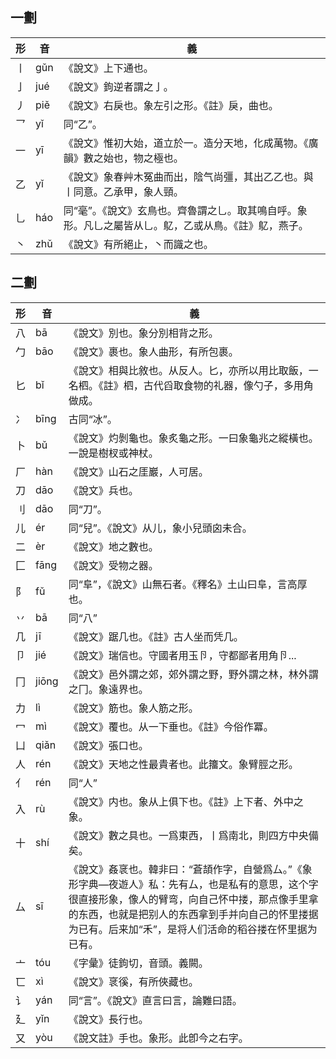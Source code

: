 ## 一劃

| 形   | 音   | 義                                                           |
| ---- | ---- | ------------------------------------------------------------ |
| 丨   | gǔn  | 《說文》上下通也。                                           |
| 亅   | jué  | 《說文》鉤逆者謂之亅。                                       |
| 丿   | piě  | 《說文》右戾也。象左引之形。《註》戾，曲也。                 |
| 乛   | yǐ   | 同“乙”。                                                     |
| 一   | yī   | 《說文》惟初大始，道立於一。造分天地，化成萬物。《廣韻》數之始也，物之極也。 |
| 乙   | yǐ   | 《說文》象春艸木冤曲而出，陰气尚彊，其出乙乙也。與丨同意。乙承甲，象人頸。 |
| 乚   | háo  | 同“毫”。《說文》玄鳥也。齊魯謂之乚。取其鳴自呼。象形。凡乚之屬皆从乚。鳦，乙或从鳥。《註》鳦，燕子。 |
| 丶   | zhǔ  | 《說文》有所絕止，丶而識之也。                               |

## 二劃

| 形   | 音    | 義                                                           |
| ---- | ----- | ------------------------------------------------------------ |
| 八   | bā    | 《說文》別也。象分別相背之形。                               |
| 勹   | bāo   | 《說文》裹也。象人曲形，有所包裹。                           |
| 匕   | bǐ    | 《說文》相與比敘也。从反人。匕，亦所以用比取飯，一名柶。《註》柶，古代舀取食物的礼器，像勺子，多用角做成。 |
| 冫   | bīng  | 古同“冰”。                                                   |
| 卜   | bǔ    | 《說文》灼剝龜也。象炙龜之形。一曰象龜兆之縱橫也。一說是樹杈或神杖。 |
| 厂   | hàn   | 《說文》山石之厓巖，人可居。                                 |
| 刀   | dāo   | 《說文》兵也。                                               |
| 刂   | dāo   | 同“刀”。                                                     |
| 儿   | ér    | 同“兒”。《說文》从儿，象小兒頭囟未合。                       |
| 二   | èr    | 《說文》地之數也。                                           |
| 匚   | fāng  | 《說文》受物之器。                                           |
| 阝   | fǔ    | 同“阜”，《說文》山無石者。《釋名》土山曰阜，言高厚也。       |
| 丷   | bā    | 同“八”                                                       |
| 几   | jī    | 《說文》踞几也。《註》古人坐而凭几。                         |
| 卩   | jié   | 《說文》瑞信也。守國者用玉卪，守都鄙者用角卪...              |
| 冂   | jiōng | 《說文》邑外謂之郊，郊外謂之野，野外謂之林，林外謂之冂。象遠界也。 |
| 力   | lì    | 《說文》筋也。象人筋之形。                                   |
| 冖   | mì    | 《說文》覆也。从一下垂也。《註》今俗作冪。                   |
| 凵   | qiǎn  | 《說文》張口也。                                             |
| 人   | rén   | 《說文》天地之性最貴者也。此籒文。象臂脛之形。               |
| 亻   | rén   | 同“人”                                                       |
| 入   | rù    | 《說文》内也。象从上俱下也。《註》上下者、外中之象。         |
| 十   | shí   | 《說文》數之具也。一爲東西，丨爲南北，則四方中央備矣。       |
| 厶   | sī    | 《說文》姦衺也。韓非曰：“蒼頡作字，自營爲厶。”《象形字典—夜遊人》私：先有厶，也是私有的意思，这个字很直接形象，像人的臂弯，向自己怀中搂，那点像手里拿的东西，也就是把别人的东西拿到手并向自己的怀里搂据为已有。后来加“禾”，是将人们活命的稻谷搂在怀里据为已有。 |
| 亠   | tóu   | 《字彙》徒鉤切，音頭。義闕。                                 |
| 匸   | xì    | 《說文》衺徯，有所俠藏也。                                   |
| 讠   | yán   | 同“言”。《說文》直言曰言，論難曰語。                         |
| 廴   | yǐn   | 《說文》長行也。                                             |
| 又   | yòu   | 《說文註》手也。象形。此卽今之右字。                         |

